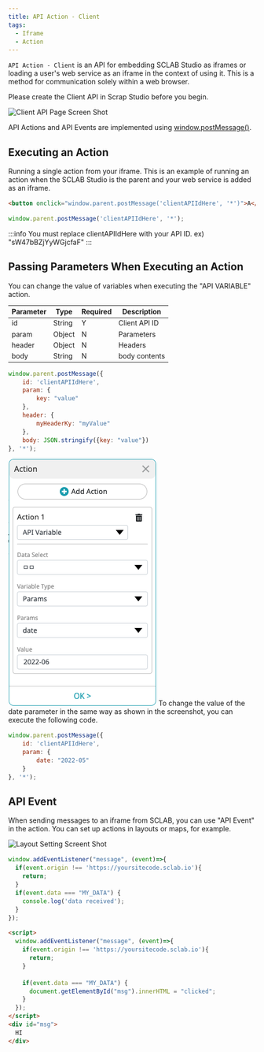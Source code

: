 ```yaml
---
title: API Action - Client
tags:
  - Iframe
  - Action
---
```


`API Action - Client` is an API for embedding SCLAB Studio as iframes or loading a user's web service as an iframe in the context of using it.
This is a method for communication solely within a web browser.

Please create the Client API in Scrap Studio before you begin.

![Client API Page Screen Shot](./api_action_client_screen_shot.png)

API Actions and API Events are implemented using [window.postMessage()](https://developer.mozilla.org/en-US/docs/Web/API/Window/postMessage).

## Executing an Action
Running a single action from your iframe. This is an example of running an action when the SCLAB Studio is the parent and your web service is added as an iframe.

```html
<button onclick="window.parent.postMessage('clientAPIIdHere', '*')">A</button>
```

```javascript
window.parent.postMessage('clientAPIIdHere', '*');
```

:::info
You must replace clientAPIIdHere with your API ID. ex) "sW47bBZjYyWGjcfaF"
:::

## Passing Parameters When Executing an Action

You can change the value of variables when executing the "API VARIABLE" action.

| Parameter | Type   | Required | Description   |
|-----------|--------|----------|---------------|
| id        | String | Y        | Client API ID |
| param     | Object | N        | Parameters    |
| header    | Object | N        | Headers       |
| body      | String | N        | body contents |

```javascript
window.parent.postMessage({
    id: 'clientAPIIdHere',
    param: {
        key: "value"
    },
    header: {
        myHeaderKy: "myValue"
    },
    body: JSON.stringify({key: "value"})
}, '*');
```

![APIVariableAction.png](./APIVariableAction.png)
To change the value of the date parameter in the same way as shown in the screenshot, you can execute the following code.
```javascript
window.parent.postMessage({
    id: 'clientAPIIdHere',
    param: {
        date: "2022-05"
    }
}, '*');
```

## API Event

When sending messages to an iframe from SCLAB, you can use "API Event" in the action. You can set up actions in layouts or maps, for example.

![Layout Setting Screent Shot](./layout_API_EVENT_screen_shot.png)

```javascript
window.addEventListener("message", (event)=>{
  if(event.origin !== 'https://yoursitecode.sclab.io'){
    return;
  }
  if(event.data === "MY_DATA") {
    console.log('data received');
  }
});
```

```html
<script>
  window.addEventListener("message", (event)=>{
    if(event.origin !== 'https://yoursitecode.sclab.io'){
      return;
    }
    
    if(event.data === "MY_DATA") {
      document.getElementById("msg").innerHTML = "clicked";
    }
  });
</script>
<div id="msg">
  HI
</div>
```